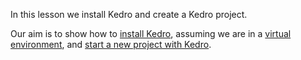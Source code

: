 In this lesson we install Kedro and create a Kedro project.

Our aim is to show how to [install Kedro](https://kedro.readthedocs.io/en/stable/02_get_started/02_install.html), assuming we are in a [virtual environment](https://kedro.readthedocs.io/en/stable/02_get_started/01_prerequisites.html), and [start a new project with Kedro](https://kedro.readthedocs.io/en/stable/02_get_started/04_new_project.html).